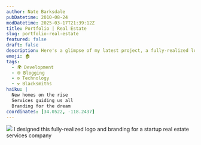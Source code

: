 ```yaml
---
author: Nate Barksdale
pubDatetime: 2010-08-24
modDatetime: 2025-03-17T21:39:12Z
title: Portfolio | Real Estate
slug: portfolio-real-estate
featured: false
draft: false
description: Here's a glimpse of my latest project, a fully-realized logo and branding for a startup real estate services company. "Our vision was to create a unique identity that speaks to modern homebuyers and sellers."
emoji: 🏠
tags:
  - 🌍 Development
  - 🌐 Blogging
  - ⚙️ Technology
  - ⚒️ Blacksmiths
haiku: |
  New homes on the rise  
  Services guiding us all  
  Branding for the dream
coordinates: [34.0522, -118.2437]
---
```


![](@assets/images/know_card_530.jpg) I designed this fully-realized logo and branding for a startup real estate services company
